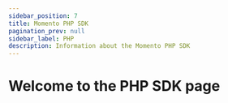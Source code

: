 ```yaml
---
sidebar_position: 7
title: Momento PHP SDK
pagination_prev: null
sidebar_label: PHP
description: Information about the Momento PHP SDK
---
```


# Welcome to the PHP SDK page
